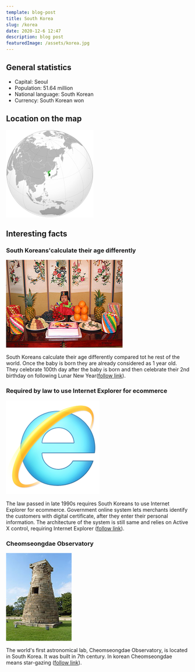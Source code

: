 ```yaml
---
template: blog-post
title: South Korea
slug: /korea
date: 2020-12-6 12:47
description: blog post
featuredImage: /assets/korea.jpg
---
```

## General statistics

- Capital: Seoul
- Population: 51.64 million
- National language: South Korean
- Currency: South Korean won

## Location on the map

![Orthographic map of Republic of Korea generated by GMT Ksiom & 알래스카나, CC BY-SA 3.0 <https://creativecommons.org/licenses/by-sa/3.0>, via Wikimedia Commons](../../../static/assets/korea-map.png)

## Interesting facts

### South Koreans'calculate their age differently

![Dol, Korean traditional way of celebrating a birthday of one-year old baby Jamsong, CC BY-SA 3.0 <http://creativecommons.org/licenses/by-sa/3.0/>, via Wikimedia Commons](../../../static/assets/birthday-celebration.jpg)

South Koreans calculate their age differently compared tot he rest of the world. Once the baby is born they are already considered as 1 year old. They celebrate 100th day after the baby is born and then celebrate their 2nd birthday on following Lunar New Year([follow link](https://worldstrides.com/blog/2018/02/11-facts-about-south-korea/)).

### Required by law to use Internet Explorer for ecommerce

![Logo/Icon for Internet Explorer 10 desktop browser (Originally used in Internet Explorer 9) Microsoft, Public domain, via Wikimedia Commons](../../../static/assets/ex.png)

The law passed in late 1990s requires South Koreans to use Internet Explorer for ecommerce. Government online system lets merchants identify the customers with digital certificate, after they enter their personal information. The architecture of the system is still same and relies on Active X control, requiring Internet Explorer ([follow link](https://worldstrides.com/blog/2018/02/11-facts-about-south-korea/)).

### Cheomseongdae Observatory

![astronomical observatory in Gyeongju, South Korea, Matt and Nayoung Wilson from Atlanta and surrounding, US, CC BY 2.0 <https://creativecommons.org/licenses/by/2.0>, via Wikimedia Commons](../../../static/assets/korea-observatory.jpg)

The world's first astronomical lab, Cheomseongdae Observatory, is located in South Korea. It was built in 7th century. In korean Cheomseongdae means star-gazing ([follow link](https://worldstrides.com/blog/2018/02/11-facts-about-south-korea/)).